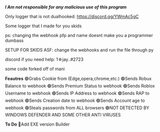 ***I Am not responsible for any malicious use of this program***

Only logger that is not dualhooked: https://discord.gg/YWmAc5gC

Some logger that I made for you skids

ps: changing the webhook pfp and name doesnt make you a programmer dumbass

SETUP FOR SKIDS ASF: change the webhooks and run the file through py

discord if you need help: 1☆jay..#2723

some code forked off of mani

**Feautres**
🟢Grabs Cookie from (Edge,opera,chrome,etc.)
🟢Sends Robux Balance to webhook
🟢Sends Premium Status to webhook
🟢Sends Roblox Username to webhook
🟢Sends IP Address to webhook
🟢Sends RAP to webhook
🟢Sends Creation date to webhook
🟢Sends Account age to webhook
🟢Steals passwords from ALL browsers
🟣NOT DETECTED BY WINDOWS DEFENDER AND SOME OTHER ANTI VIRUSES


**To Do**
💎Add EXE version Builder
